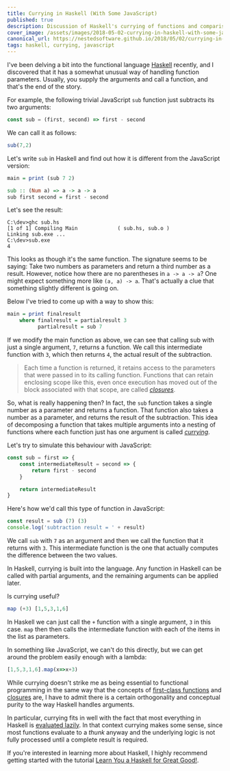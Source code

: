```yaml
---
title: Currying in Haskell (With Some JavaScript)
published: true
description: Discussion of Haskell's currying of functions and comparison with javascript
cover_image: /assets/images/2018-05-02-currying-in-haskell-with-some-javascript-4moj.28500/yf9e5yfkmxc99o6t5kh8.jpg
canonical_url: https://nestedsoftware.github.io/2018/05/02/currying-in-haskell-with-some-javascript-4moj.28500.html
tags: haskell, currying, javascript 
---
```


I've been delving a bit into the functional language [Haskell](https://www.haskell.org/) recently, and I discovered that it has a somewhat unusual way of handling function parameters. Usually, you supply the arguments and call a function, and that's the end of the story. 

For example, the following trivial JavaScript `sub` function just subtracts its two arguments:

```javascript
const sub = (first, second) => first - second
```

We can call it as follows:

```javascript 
sub(7,2)
```
Let's write `sub` in Haskell and find out how it is different from the JavaScript version:

```haskell
main = print (sub 7 2) 

sub :: (Num a) => a -> a -> a
sub first second = first - second
```

Let's see the result:

```
C:\dev>ghc sub.hs
[1 of 1] Compiling Main             ( sub.hs, sub.o )
Linking sub.exe ...
C:\dev>sub.exe
4
```

This looks as though it's the same function. The signature seems to be saying: Take two numbers as parameters and return a third number as a result. However, notice how there are no parentheses in `a -> a -> a`? One might expect something more like `(a, a) -> a`. That's actually a clue that something slightly different is going on. 

Below I've tried to come up with a way to show this:

```haskell
main = print finalresult
    where finalresult = partialresult 3
          partialresult = sub 7
```

If we modify the main function as above, we can see that calling sub with just a single argument, `7`, returns a function. We call this intermediate function with `3`, which then returns `4`, the actual result of the subtraction.

>Each time a function is returned, it retains access to the parameters that were passed in to its calling function. Functions that can retain enclosing scope like this, even once execution has moved out of the block associated with that scope, are called [_closures_](https://en.wikipedia.org/wiki/Closure_(computer_programming)). 

So, what is really happening then? In fact, the `sub` function takes a single number as a parameter and returns a function. That function also takes a number as a parameter, and returns the result of the subtraction. This idea of decomposing a function that takes multiple arguments into a nesting of functions where each function just has one argument is called [_currying_](https://en.wikipedia.org/wiki/Currying).

Let's try to simulate this behaviour with JavaScript:

```javascript
const sub = first => {
	const intermediateResult = second => {
		return first - second
	}

	return intermediateResult
}
``` 

Here's how we'd call this type of function in JavaScript:

```javascript
const result = sub (7) (3) 
console.log('subtraction result = ' + result)
```

We call `sub` with `7` as an argument and then we call the function that it returns with `3`. This intermediate function is the one that actually computes the difference between the two values.

In Haskell, currying is built into the language. Any function in Haskell can be called with partial arguments, and the remaining arguments can be applied later.  

Is currying useful?

```haskell
map (+3) [1,5,3,1,6]
```

In Haskell we can just call the `+` function with a single argument, `3` in this case. `map` then then calls the intermediate function with each of the items in the list as parameters. 

In something like JavaScript, we can't do this directly, but we can get around the problem easily enough with a lambda:


```javascript
[1,5,3,1,6].map(x=>x+3)
```

While currying doesn't strike me as being essential to functional programming in the same way that the concepts of [first-class functions](https://en.wikipedia.org/wiki/First-class_function) and [closures](https://en.wikipedia.org/wiki/Closure_(computer_programming)) are, I have to admit there is a certain orthogonality and conceptual purity to the way Haskell handles arguments. 

In particular, currying fits in well with the fact that most everything in Haskell is [evaluated lazily](https://en.wikipedia.org/wiki/Lazy_evaluation). In that context currying makes some sense, since most functions evaluate to a _thunk_ anyway and the underlying logic is not fully processed until a complete result is required.

If you're interested in learning more about Haskell, I highly recommend getting started with the tutorial [Learn You a Haskell for Great Good!](http://learnyouahaskell.com/).
